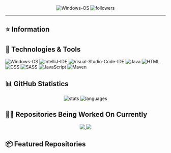 <div align="center">
    <img 
        src="https://img.shields.io/badge/OS-Windows-informational?style=for-the-badge&color=3278be"
        alt="Windows-OS">
    <img 
        src="https://img.shields.io/github/followers/katsute?color=3278be&style=for-the-badge"
        alt="followers">
</div>

<hr>

## ⭐ Information


## 🔧 Technologies & Tools

<img 
    src="https://img.shields.io/badge/OS-Windows-informational?style=flat-square&color=3278be"
    alt="Windows-OS">
<img 
    src="https://img.shields.io/badge/Editor-IntelliJ_IDEA-informational?style=flat-square&logo=intellij-idea&logoColor=white&color=3278be"
    alt="IntelliJ-IDE">
<img 
    src="https://img.shields.io/badge/Editor-Visual_Studio_Code-informational?style=flat-square&logo=Visual-Studio-Code&logoColor=white&color=3278be"
    alt="Visual-Studio-Code-IDE">
<img 
    src="https://img.shields.io/badge/Code-Java-informational?style=flat-square&logo=java&logoColor=white&color=3278be"
    alt="Java">
<img 
    src="https://img.shields.io/badge/Code-HTML-informational?style=flat-square&logo=html5&logoColor=white&color=3278be"
    alt="HTML">
<img 
    src="https://img.shields.io/badge/Code-CSS-informational?style=flat-square&logo=css-wizardry&logoColor=white&color=3278be"
    alt="CSS">
<img 
    src="https://img.shields.io/badge/Code-SASS-informational?style=flat-square&logo=sass&logoColor=white&color=3278be"
    alt="SASS">
<img 
    src="https://img.shields.io/badge/Code-JavaScript-informational?style=flat-square&logo=javascript&logoColor=white&color=3278be"
    alt="JavaScript">
<img 
    src="https://img.shields.io/badge/Tools-Maven-informational?style=flat-square&logo=apache-maven&logoColor=white&color=3278be"
    alt="Maven">

## 📊 GitHub Statistics

<div align="center">
    <img 
        src="https://github-readme-stats.vercel.app/api?username=katsute&hide=stars&show_icons=true&count_private=true&include_all_commits=true&title_color=3278be&icon_color=3278be&text_color=202020"
        alt="stats">
    <img 
        src="https://github-readme-stats.vercel.app/api/top-langs/?username=katsute&layout=default&title_color=3278be&icon_color=3278be&text_color=202020&hide=javascript"
        alt="languages">
</div>

## 👨‍💻 Repositories Being Worked On Currently
<div align="center">
    <a href="https://github.com/Ktt-Development/webdir">
        <img
            src="https://github-readme-stats.vercel.app/api/pin/?username=ktt-development&repo=webdir&show_owner=true&title_color=3278be&text_color=202020">
    </a>
    <a href="https://github.com/Ktt-Development/docs.kttdevelopment.com">
        <img
            src="https://github-readme-stats.vercel.app/api/pin/?username=ktt-development&repo=docs.kttdevelopment.com&show_owner=true&title_color=3278be&text_color=202020">
    </a>
</div>

## 📦 Featured Repositories
